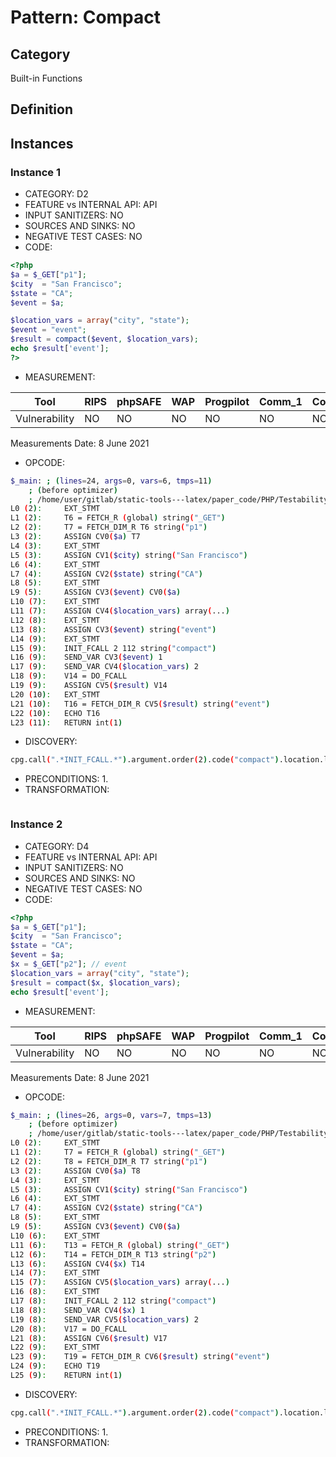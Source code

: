 # Pattern: Compact

## Category

Built-in Functions

## Definition

## Instances

### Instance 1

- CATEGORY: D2
- FEATURE vs INTERNAL API: API
- INPUT SANITIZERS:  NO
- SOURCES AND SINKS: NO 
- NEGATIVE TEST CASES: NO
- CODE:

```php
<?php
$a = $_GET["p1"];
$city  = "San Francisco";
$state = "CA";
$event = $a;

$location_vars = array("city", "state");
$event = "event";
$result = compact($event, $location_vars);
echo $result['event'];
?>
```

- MEASUREMENT:

| Tool          | RIPS | phpSAFE | WAP  | Progpilot | Comm_1 | Comm_2 | Correct |
| ------------- | ---- | ------- | ---- | --------- | ------- | --------- | ------- |
| Vulnerability | NO   | NO      | NO   | NO        | NO      | NO        | YES     |
Measurements Date: 8 June 2021

- OPCODE:

```bash
$_main: ; (lines=24, args=0, vars=6, tmps=11)
    ; (before optimizer)
    ; /home/user/gitlab/static-tools---latex/paper_code/PHP/Testability_Patterns/99_compact/first_ex/first_ex.php:1-11
L0 (2):     EXT_STMT
L1 (2):     T6 = FETCH_R (global) string("_GET")
L2 (2):     T7 = FETCH_DIM_R T6 string("p1")
L3 (2):     ASSIGN CV0($a) T7
L4 (3):     EXT_STMT
L5 (3):     ASSIGN CV1($city) string("San Francisco")
L6 (4):     EXT_STMT
L7 (4):     ASSIGN CV2($state) string("CA")
L8 (5):     EXT_STMT
L9 (5):     ASSIGN CV3($event) CV0($a)
L10 (7):    EXT_STMT
L11 (7):    ASSIGN CV4($location_vars) array(...)
L12 (8):    EXT_STMT
L13 (8):    ASSIGN CV3($event) string("event")
L14 (9):    EXT_STMT
L15 (9):    INIT_FCALL 2 112 string("compact")
L16 (9):    SEND_VAR CV3($event) 1
L17 (9):    SEND_VAR CV4($location_vars) 2
L18 (9):    V14 = DO_FCALL
L19 (9):    ASSIGN CV5($result) V14
L20 (10):   EXT_STMT
L21 (10):   T16 = FETCH_DIM_R CV5($result) string("event")
L22 (10):   ECHO T16
L23 (11):   RETURN int(1)
```

- DISCOVERY:

```bash
cpg.call(".*INIT_FCALL.*").argument.order(2).code("compact").location.l
```

- PRECONDITIONS:
  1.
- TRANSFORMATION:

```

```

### Instance 2

- CATEGORY: D4
- FEATURE vs INTERNAL API: API
- INPUT SANITIZERS:  NO
- SOURCES AND SINKS: NO 
- NEGATIVE TEST CASES: NO
- CODE:

```php
<?php
$a = $_GET["p1"];
$city  = "San Francisco";
$state = "CA";
$event = $a;
$x = $_GET["p2"]; // event
$location_vars = array("city", "state");
$result = compact($x, $location_vars);
echo $result['event'];
```

- MEASUREMENT:

| Tool          | RIPS | phpSAFE | WAP  | Progpilot | Comm_1 | Comm_2 | Correct |
| ------------- | ---- | ------- | ---- | --------- | ------- | --------- | ------- |
| Vulnerability | NO   | NO      | NO   | NO        | NO      | NO        | YES     |

Measurements Date: 8 June 2021

- OPCODE:

```bash
$_main: ; (lines=26, args=0, vars=7, tmps=13)
    ; (before optimizer)
    ; /home/user/gitlab/static-tools---latex/paper_code/PHP/Testability_Patterns/99_compact/second_ex/second_ex.php:1-9
L0 (2):     EXT_STMT
L1 (2):     T7 = FETCH_R (global) string("_GET")
L2 (2):     T8 = FETCH_DIM_R T7 string("p1")
L3 (2):     ASSIGN CV0($a) T8
L4 (3):     EXT_STMT
L5 (3):     ASSIGN CV1($city) string("San Francisco")
L6 (4):     EXT_STMT
L7 (4):     ASSIGN CV2($state) string("CA")
L8 (5):     EXT_STMT
L9 (5):     ASSIGN CV3($event) CV0($a)
L10 (6):    EXT_STMT
L11 (6):    T13 = FETCH_R (global) string("_GET")
L12 (6):    T14 = FETCH_DIM_R T13 string("p2")
L13 (6):    ASSIGN CV4($x) T14
L14 (7):    EXT_STMT
L15 (7):    ASSIGN CV5($location_vars) array(...)
L16 (8):    EXT_STMT
L17 (8):    INIT_FCALL 2 112 string("compact")
L18 (8):    SEND_VAR CV4($x) 1
L19 (8):    SEND_VAR CV5($location_vars) 2
L20 (8):    V17 = DO_FCALL
L21 (8):    ASSIGN CV6($result) V17
L22 (9):    EXT_STMT
L23 (9):    T19 = FETCH_DIM_R CV6($result) string("event")
L24 (9):    ECHO T19
L25 (9):    RETURN int(1)
```

- DISCOVERY:

```bash
cpg.call(".*INIT_FCALL.*").argument.order(2).code("compact").location.l
```

- PRECONDITIONS:
  1.
- TRANSFORMATION:

```

```

